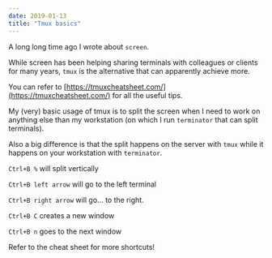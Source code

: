 ```yaml
---
date: 2019-01-13
title: "Tmux basics"
---
```


A long long time ago I wrote about `screen`.

While screen has been helping sharing terminals with colleagues or clients for many years, `tmux` is the alternative that can apparently achieve more.

You can refer to [https://tmuxcheatsheet.com/](https://tmuxcheatsheet.com/) for all the useful tips.

My (very) basic usage of tmux is to split the screen when I need to work on anything else than my workstation (on which I run `terminator` that can split terminals).

Also a big difference is that the split happens on the server with `tmux` while it happens on your workstation with `terminator`.

`Ctrl+B %` will split vertically

`Ctrl+B left arrow` will go to the left terminal

`Ctrl+B right arrow` will go... to the right.

`Ctrl+B C` creates a new window

`Ctrl+B n` goes to the next window

Refer to the cheat sheet for more shortcuts!